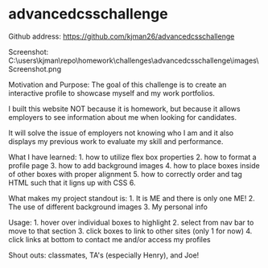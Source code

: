 # advancedcsschallenge
Github address:
    https://github.com/kjman26/advancedcsschallenge

Screenshot: C:\users\kjman\repo\homework\challenges\advancedcsschallenge\images\Screenshot.png

Motivation and Purpose: The goal of this challenge is to create an interactive profile to showcase myself and my work portfolios.

I built this website NOT because it is homework, but because it allows employers to see information about me when looking for candidates.

It will solve the issue of employers not knowing who I am and it also displays my previous work to evaluate my skill and performance.

What I have learned:
    1. how to utilize flex box properties
    2. how to format a profile page
    3. how to add background images 
    4. how to place boxes inside of other boxes with proper alignment
    5. how to correctly order and tag HTML such that it ligns up with CSS
    6. 

What makes my project standout is:
    1. It is ME and there is only one ME!
    2. The use of different background images
    3. My personal info

Usage: 
    1. hover over individual boxes to highlight
    2. select from nav bar to move to that section
    3. click boxes to link to other sites (only 1 for now)
    4. click links at bottom to contact me and/or access my profiles

Shout outs: classmates, TA's (especially Henry), and Joe!
